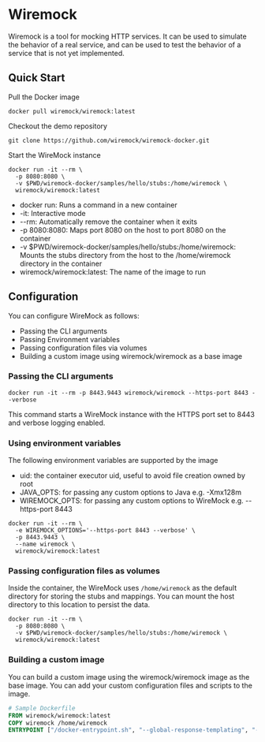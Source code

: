 # Wiremock

Wiremock is a tool for mocking HTTP services. It can be used to simulate the behavior of a real service, and can be used to test the behavior of a service that is not yet implemented.


## Quick Start

Pull the Docker image

```shell
docker pull wiremock/wiremock:latest
```

Checkout the demo repository

```shell
git clone https://github.com/wiremock/wiremock-docker.git
```

Start the WireMock instance

```shell
docker run -it --rm \
  -p 8080:8080 \
  -v $PWD/wiremock-docker/samples/hello/stubs:/home/wiremock \
  wiremock/wiremock:latest
```

- docker run: Runs a command in a new container
- -it: Interactive mode
- --rm: Automatically remove the container when it exits
- -p 8080:8080: Maps port 8080 on the host to port 8080 on the container
- -v $PWD/wiremock-docker/samples/hello/stubs:/home/wiremock: Mounts the stubs directory from the host to the /home/wiremock directory in the container
- wiremock/wiremock:latest: The name of the image to run

## Configuration

You can configure WireMock as follows:

- Passing the CLI arguments
- Passing Environment variables
- Passing configuration files via volumes
- Building a custom image using wiremock/wiremock as a base image

### Passing the CLI arguments

```shell
docker run -it --rm -p 8443.9443 wiremock/wiremock --https-port 8443 --verbose
```

This command starts a WireMock instance with the HTTPS port set to 8443 and verbose logging enabled.

### Using environment variables

The following environment variables are supported by the image

* uid: the container executor uid, useful to avoid file creation owned by root
* JAVA_OPTS: for passing any custom options to Java e.g. -Xmx128m
* WIREMOCK_OPTS: for passing any custom options to WireMock e.g. --https-port 8443

```shell
docker run -it --rm \
  -e WIREMOCK_OPTIONS='--https-port 8443 --verbose' \
  -p 8443.9443 \
  --name wiremock \
  wiremock/wiremock:latest
```

### Passing configuration files as volumes

Inside the container, the WireMock uses `/home/wiremock` as the default directory for storing the stubs and mappings. You can mount the host directory to this location to persist the data.

```shell
docker run -it --rm \
  -p 8080:8080 \
  -v $PWD/wiremock-docker/samples/hello/stubs:/home/wiremock \
  wiremock/wiremock:latest
```

### Building a custom image

You can build a custom image using the wiremock/wiremock image as the base image. You can add your custom configuration files and scripts to the image.

```dockerfile
# Sample Dockerfile
FROM wiremock/wiremock:latest
COPY wiremock /home/wiremock
ENTRYPOINT ["/docker-entrypoint.sh", "--global-response-templating", "--disable-gzip", "--verbose"]
```
